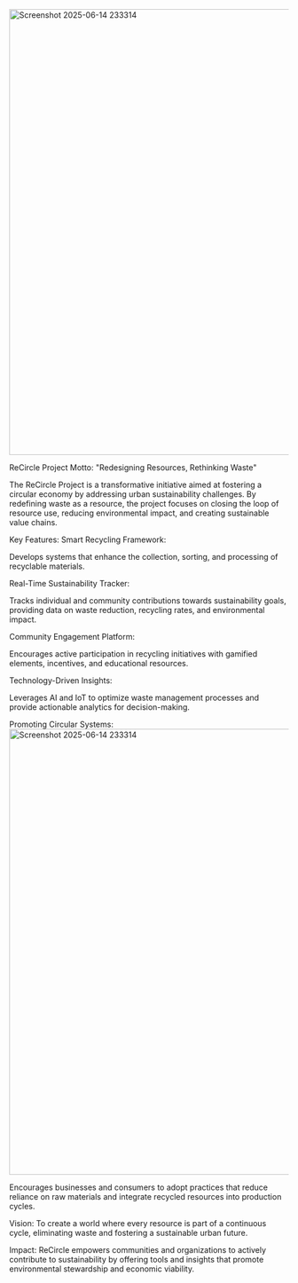 <img width="1887" height="804" alt="Screenshot 2025-06-14 233314" src="https://github.com/user-attachments/assets/718685c1-b708-49bb-829d-a0912d1290b0" />

ReCircle Project
Motto: "Redesigning Resources, Rethinking Waste"

The ReCircle Project is a transformative initiative aimed at fostering a circular economy by addressing urban sustainability challenges. By redefining waste as a resource, the project focuses on closing the loop of resource use, reducing environmental impact, and creating sustainable value chains.

Key Features:
Smart Recycling Framework:

Develops systems that enhance the collection, sorting, and processing of recyclable materials.

Real-Time Sustainability Tracker:

Tracks individual and community contributions towards sustainability goals, providing data on waste reduction, recycling rates, and environmental impact.

Community Engagement Platform:

Encourages active participation in recycling initiatives with gamified elements, incentives, and educational resources.

Technology-Driven Insights:

Leverages AI and IoT to optimize waste management processes and provide actionable analytics for decision-making.

Promoting Circular Systems:
<img width="1887" height="804" alt="Screenshot 2025-06-14 233314" src="https://github.com/user-attachments/assets/f5b5db32-4683-42a4-a0b4-0f909335079f" />

Encourages businesses and consumers to adopt practices that reduce reliance on raw materials and integrate recycled resources into production cycles.

Vision:
To create a world where every resource is part of a continuous cycle, eliminating waste and fostering a sustainable urban future.

Impact:
ReCircle empowers communities and organizations to actively contribute to sustainability by offering tools and insights that promote environmental stewardship and economic viability.
